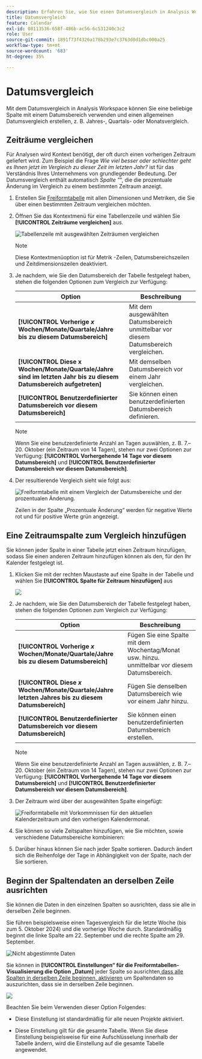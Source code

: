 ```yaml
---
description: Erfahren Sie, wie Sie einen Datumsvergleich in Analysis Workspace verwenden, mit dem Sie eine beliebige Spalte mit einem Datumsbereich verwenden und einen allgemeinen Datumsvergleich erstellen können.
title: Datumsvergleich
feature: Calendar
exl-id: 08113536-658f-486b-ac56-6c531240c3c2
role: User
source-git-commit: 1891f73f4326a178b293e7c3763d0d1dbc000a25
workflow-type: tm+mt
source-wordcount: '683'
ht-degree: 35%

---
```


# Datumsvergleich

Mit dem Datumsvergleich in Analysis Workspace können Sie eine beliebige Spalte mit einem Datumsbereich verwenden und einen allgemeinen Datumsvergleich erstellen, z. B. Jahres-, Quartals- oder Monatsvergleich.

## Zeiträume vergleichen

Für Analysen wird Kontext benötigt, der oft durch einen vorherigen Zeitraum geliefert wird. Zum Beispiel die Frage *Wie viel besser oder schlechter geht es Ihnen jetzt im Vergleich zu dieser Zeit im letzten Jahr?* ist für das Verständnis Ihres Unternehmens von grundlegender Bedeutung. Der Datumsvergleich enthält automatisch *Spalte &quot;*&quot;, die die prozentuale Änderung im Vergleich zu einem bestimmten Zeitraum anzeigt.

1. Erstellen Sie [Freiformtabelle](/help/analysis-workspace/visualizations/freeform-table/freeform-table.md) mit allen Dimensionen und Metriken, die Sie über einen bestimmten Zeitraum vergleichen möchten.
1. Öffnen Sie das Kontextmenü für eine Tabellenzeile und wählen Sie **[!UICONTROL Zeiträume vergleichen]** aus.

   ![Tabellenzeile mit ausgewählten Zeiträumen vergleichen](assets/compare-time.png)

   >[!NOTE]
   >
   >Diese Kontextmenüoption ist für Metrik -Zeilen, Datumsbereichszeilen und Zeitdimensionszeilen deaktiviert.

1. Je nachdem, wie Sie den Datumsbereich der Tabelle festgelegt haben, stehen die folgenden Optionen zum Vergleich zur Verfügung:

   | Option | Beschreibung |
   |---|---|
   | **[!UICONTROL Vorherige *x* Wochen/Monate/Quartale/Jahre bis zu diesem Datumsbereich]** | Mit dem ausgewählten Datumsbereich unmittelbar vor diesem Datumsbereich vergleichen. |
   | **[!UICONTROL Diese x Wochen/Monate/Quartale/Jahre sind im letzten Jahr bis zu diesem Datumsbereich aufgetreten]** | Mit demselben Datumsbereich vor einem Jahr vergleichen. |
   | **[!UICONTROL Benutzerdefinierter Datumsbereich vor diesem Datumsbereich]** | Sie können einen benutzerdefinierten Datumsbereich definieren. |

   >[!NOTE]
   >
   >Wenn Sie eine benutzerdefinierte Anzahl an Tagen auswählen, z. B. 7.–20. Oktober (ein Zeitraum von 14 Tagen), stehen nur zwei Optionen zur Verfügung: **[!UICONTROL Vorhergehende 14 Tage vor diesem Datumsbereich]** und **[!UICONTROL Benutzerdefinierter Datumsbereich vor diesem Datumsbereich]**.

1. Der resultierende Vergleich sieht wie folgt aus:

   ![Freiformtabelle mit einem Vergleich der Datumsbereiche und der prozentualen Änderung.](assets/compare-time-result.png)

   Zeilen in der Spalte „Prozentuale Änderung“ werden für negative Werte rot und für positive Werte grün angezeigt.

## Eine Zeitraumspalte zum Vergleich hinzufügen

Sie können jeder Spalte in einer Tabelle jetzt einen Zeitraum hinzufügen, sodass Sie einen anderen Zeitraum hinzufügen können als den, für den Ihr Kalender festgelegt ist.

1. Klicken Sie mit der rechten Maustaste auf eine Spalte in der Tabelle und wählen Sie **[!UICONTROL Spalte für Zeitraum hinzufügen]** aus

   ![](assets/add-time-period-column.png)

1. Je nachdem, wie Sie den Datumsbereich der Tabelle festgelegt haben, stehen die folgenden Optionen zum Vergleich zur Verfügung:

   | Option | Beschreibung |
   |---|---|
   | **[!UICONTROL Vorherige *x* Wochen/Monate/Quartale/Jahre bis zu diesem Datumsbereich]** | Fügen Sie eine Spalte mit dem Wochentag/Monat usw. hinzu. unmittelbar vor diesem Datumsbereich. |
   | **[!UICONTROL Diese *x* Wochen/Monate/Quartale/Jahre letzten Jahres bis zu diesem Datumsbereich]** | Fügen Sie denselben Datumsbereich wie vor einem Jahr hinzu. |
   | **[!UICONTROL Benutzerdefinierter Datumsbereich vor diesem Datumsbereich]** | Sie können einen benutzerdefinierten Datumsbereich erstellen. |

   >[!NOTE]
   >
   >Wenn Sie eine benutzerdefinierte Anzahl an Tagen auswählen, z. B. 7.–20. Oktober (ein Zeitraum von 14 Tagen), stehen nur zwei Optionen zur Verfügung: **[!UICONTROL Vorhergehende 14 Tage vor diesem Datumsbereich]** und **[!UICONTROL Benutzerdefinierter Datumsbereich vor diesem Datumsbereich]**.

1. Der Zeitraum wird über der ausgewählten Spalte eingefügt:

   ![Freiformtabelle mit Vorkommnissen für den aktuellen Kalenderzeitraum und den vorherigen Kalendermonat.](assets/add-time-period-column2.png)

1. Sie können so viele Zeitspalten hinzufügen, wie Sie möchten, sowie verschiedene Datumsbereiche kombinieren:

1. Darüber hinaus können Sie nach jeder Spalte sortieren. Dadurch ändert sich die Reihenfolge der Tage in Abhängigkeit von der Spalte, nach der Sie sortieren.

## Beginn der Spaltendaten an derselben Zeile ausrichten

Sie können die Daten in den einzelnen Spalten so ausrichten, dass sie alle in derselben Zeile beginnen.

Sie führen beispielsweise einen Tagesvergleich für die letzte Woche (bis zum 5. Oktober 2024) und die vorherige Woche durch. Standardmäßig beginnt die linke Spalte am 22. September und die rechte Spalte am 29. September.

![Nicht abgestimmte Daten](assets/not-align-dates.png)

Sie können in **[!UICONTROL Einstellungen“ für die Freiformtabellen-Visualisierung die Option „Datum]** jeder Spalte so ausrichten[ dass alle Spalten in derselben Zeile beginnen, aktivieren](/help/analysis-workspace/visualizations/freeform-table/freeform-table.md#settings-1) um Spaltendaten so auszurichten, dass sie in derselben Zeile beginnen.

![](assets/align-dates.png)

Beachten Sie beim Verwenden dieser Option Folgendes:

* Diese Einstellung ist standardmäßig für alle neuen Projekte aktiviert.

* Diese Einstellung gilt für die gesamte Tabelle. Wenn Sie diese Einstellung beispielsweise für eine Aufschlüsselung innerhalb der Tabelle ändern, wird die Einstellung auf die gesamte Tabelle angewendet.

